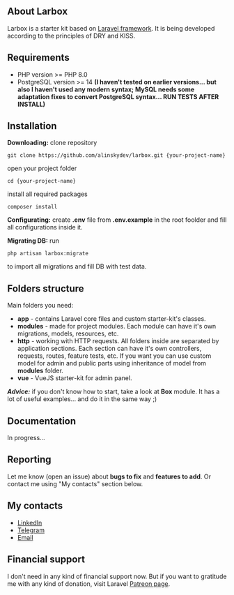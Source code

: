 ## About Larbox

Larbox is a starter kit based on [Laravel framework](https://laravel.com). It is being developed according to the principles of DRY and KISS.

## Requirements

-   PHP version >= PHP 8.0
-   PostgreSQL version >= 14 **(I haven't tested on earlier versions... but also I haven't used any modern syntax; MySQL needs some adaptation fixes to convert PostgreSQL syntax... RUN TESTS AFTER INSTALL)**

## Installation

**Downloading:** clone repository

```
git clone https://github.com/alinskydev/larbox.git {your-project-name}
```

open your project folder

```
cd {your-project-name}
```

install all required packages

```
composer install
```

**Configurating:** create **.env** file from **.env.example** in the root foolder and fill all configurations inside it.

**Migrating DB:** run

```
php artisan larbox:migrate
```

to import all migrations and fill DB with test data.

## Folders structure

Main folders you need:

-   **app** - contains Laravel core files and custom starter-kit's classes.
-   **modules** - made for project modules. Each module can have it's own migrations, models, resources, etc.
-   **http** - working with HTTP requests. All folders inside are separated by application sections. Each section can have it's own controllers, requests, routes, feature tests, etc. If you want you can use custom model for admin and public parts using inheritance of model from **modules** folder.
-   **vue** - VueJS starter-kit for admin panel.

**_Advice:_** if you don't know how to start, take a look at **Box** module. It has a lot of useful examples... and do it in the same way ;)

## Documentation

In progress...

## Reporting

Let me know (open an issue) about **bugs to fix** and **features to add**. Or contact me using "My contacts" section below.

## My contacts

-   [LinkedIn](https://www.linkedin.com/in/dmitry-alinsky)
-   [Telegram](https://t.me/alinsky)
-   [Email](mailto:alinsky.dmitry@gmail.com)

## Financial support

I don't need in any kind of financial support now. But if you want to gratitude me with any kind of donation, visit Laravel [Patreon page](https://patreon.com/taylorotwell).
